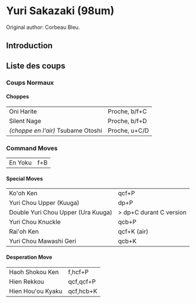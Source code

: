 # Yuri Sakazaki (98um)

Original author: Corbeau Bleu.

## Introduction

## Liste des coups

### Coups Normaux

#### Choppes

|                                    |               |
|------------------------------------|---------------|
| Oni Harite                         | Proche, b/f+C |
| Silent Nage                        | Proche, b/f+D |
| *(choppe en l'air)* Tsubame Otoshi | Proche, u+C/D |

### Command Moves

|         |     |
|---------|-----|
| En Yoku | f+B |

#### Special Moves

|                                    |                          |
|------------------------------------|--------------------------|
| Ko'oh Ken                          | qcf+P                    |
| Yuri Chou Upper (Kuuga)            | dp+P                     |
| Double Yuri Chou Upper (Ura Kuuga) | \> dp+C durant C version |
| Yuri Chou Knuckle                  | qcb+P                    |
| Rai'oh Ken                         | qcf+K (air)              |
| Yuri Chou Mawashi Geri             | qcb+K                    |

#### Desperation Move

|                   |           |
|-------------------|-----------|
| Haoh Shokou Ken   | f,hcf+P   |
| Hien Rekkou       | qcf,qcf+P |
| Hien Hou'ou Kyaku | qcf,hcb+K |
